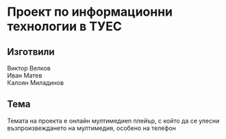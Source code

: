 # Проект по информационни технологии в ТУЕС
## Изготвили
Виктор Велков  
Иван Матев  
Калоян Миладинов
## Тема
Темата на проекта е онлайн мултимедиen плейър, с който да се улесни възпроизвеждането на мултимедия, особено на телефон

  
